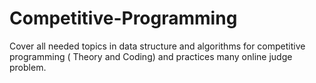 # Competitive-Programming
Cover all needed topics in data structure and algorithms for competitive programming ( Theory and Coding) and practices many online judge problem.
